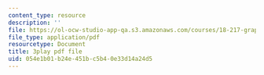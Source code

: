 ```yaml
---
content_type: resource
description: ''
file: https://ol-ocw-studio-app-qa.s3.amazonaws.com/courses/18-217-graph-theory-and-additive-combinatorics-fall-2019/054e1b01b24e451bc5b40e33d14a24d5_4626663.pdf
file_type: application/pdf
resourcetype: Document
title: 3play pdf file
uid: 054e1b01-b24e-451b-c5b4-0e33d14a24d5
---
```

